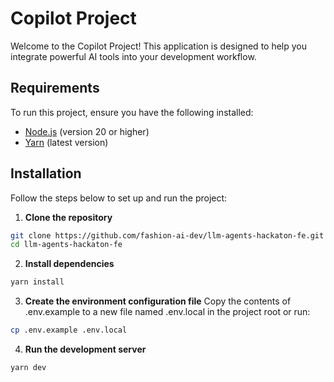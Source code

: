 # Copilot Project

Welcome to the Copilot Project! This application is designed to help you integrate powerful AI tools into your development workflow.

## Requirements

To run this project, ensure you have the following installed:

- [Node.js](https://nodejs.org/) (version 20 or higher)
- [Yarn](https://yarnpkg.com/) (latest version)

## Installation

Follow the steps below to set up and run the project:

1. **Clone the repository**
  ```bash
  git clone https://github.com/fashion-ai-dev/llm-agents-hackaton-fe.git
  cd llm-agents-hackaton-fe
  ```

2. **Install dependencies**
  ```bash
  yarn install
  ```

3. **Create the environment configuration file**
Copy the contents of .env.example to a new file named .env.local in the project root or run:
  ```bash
  cp .env.example .env.local
  ```

4. **Run the development server**
  ```bash
  yarn dev
  ```


